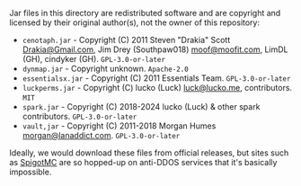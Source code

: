 Jar files in this directory are redistributed software and are copyright and
licensed by their original author(s), not the owner of this repository:

* `cenotaph.jar` - Copyright (C) 2011 Steven "Drakia" Scott <Drakia@Gmail.com>,
  Jim Drey (Southpaw018) <moof@moofit.com>, LimDL (GH), cindyker (GH).
  `GPL-3.0-or-later`
* `dynmap.jar` - Copyright unknown. `Apache-2.0`
* `essentialsx.jar` - Copyright (C) 2011  Essentials Team. `GPL-3.0-or-later`
* `luckperms.jar` - Copyright (C) lucko (Luck) <luck@lucko.me>, contributors.
  `MIT`
* `spark.jar` - Copyright (C) 2018-2024 lucko (Luck) & other spark
  contributors. `GPL-3.0-or-later`
* `vault,jar` - Copyright (C) 2011-2018 Morgan Humes <morgan@lanaddict.com>.
  `GPL-3.0-or-later`

Ideally, we would download these files from official releases, but sites
such as [SpigotMC](https://www.spigotmc.org/) are so hopped-up on anti-DDOS
services that it's basically impossible.

